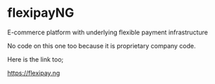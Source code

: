 # flexipayNG
E-commerce platform with underlying flexible payment infrastructure

No code on this one too because it is proprietary company code. 

Here is the link too;

https://flexipay.ng
